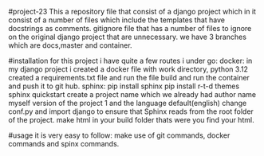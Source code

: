 #project-23
This a repository file that consist of a django project which in it consist of a number of files which include the templates that have docstrings as comments.
gitignore file that has a number of files to ignore on the original django project that are unnecessary. we have 3 branches which are docs,master and container.

#installation
for this project i have quite a few routes i under go:
docker:
in my django project i created a docker file with work directory, python 3.12
created a requirements.txt file and run the file
build and run  the container and push it to git hub.
sphinx:
pip install sphinx 
pip install r-t-d themes
sphinx quickstart
create a project name which we already had
author name myself 
version of the project 1
and the language default(english)
change conf.py  and import  django to ensure that Sphinx reads from the root folder of the project.
make  html
in your  build  folder thats were you  find your html.

#usage 
it is very easy to follow:
make use of git commands, docker commands and spinx commands.

